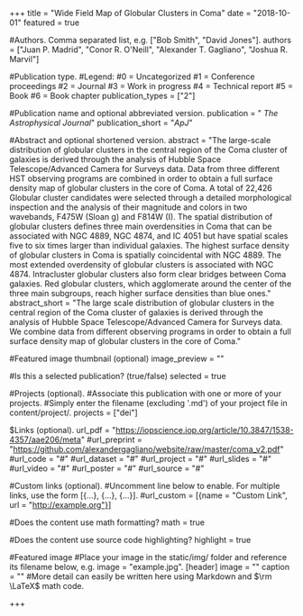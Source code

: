 +++ title = "Wide Field Map of Globular Clusters in Coma" date = "2018-10-01" featured = true

#Authors. Comma separated list, e.g. ["Bob Smith", "David Jones"].
authors = ["Juan P. Madrid", "Conor R. O'Neill", "Alexander T. Gagliano", "Joshua R. Marvil"]

#Publication type.
#Legend:
#0 = Uncategorized
#1 = Conference proceedings
#2 = Journal
#3 = Work in progress
#4 = Technical report
#5 = Book
#6 = Book chapter
publication_types = ["2"]

#Publication name and optional abbreviated version.
publication = " *The Astrophysical Journal*" publication_short = "*ApJ*"

#Abstract and optional shortened version.
abstract = "The large-scale distribution of globular clusters in the central region of the Coma cluster of galaxies is derived through the analysis of Hubble Space Telescope/Advanced Camera for Surveys data. Data from three different HST observing programs are combined in order to obtain a full surface density map of globular clusters in the core of Coma. A total of 22,426 Globular cluster candidates were selected through a detailed morphological inspection and the analysis of their magnitude and colors in two wavebands, F475W (Sloan g) and F814W (I). The spatial distribution of globular clusters defines three main overdensities in Coma that can be associated with NGC 4889, NGC 4874, and IC 4051 but have spatial scales five to six times larger than individual galaxies. The highest surface density of globular clusters in Coma is spatially coincidental with NGC 4889. The most extended overdensity of globular clusters is associated with NGC 4874. Intracluster globular clusters also form clear bridges between Coma galaxies. Red globular clusters, which agglomerate around the center of the three main subgroups, reach higher surface densities than blue ones." abstract_short = "The large scale distribution of globular clusters in the central region of the Coma cluster of galaxies is derived through the analysis of Hubble Space Telescope/Advanced Camera for Surveys data. We combine data from different observing programs in order to obtain a full surface density map of globular clusters in the core of Coma."

#Featured image thumbnail (optional)
image_preview = ""

#Is this a selected publication? (true/false)
selected = true

#Projects (optional).
#Associate this publication with one or more of your projects.
#Simply enter the filename (excluding '.md') of your project file in content/project/.
projects = ["dei"]

$Links (optional).
url_pdf = "https://iopscience.iop.org/article/10.3847/1538-4357/aae206/meta" #url_preprint = "https://github.com/alexandergagliano/website/raw/master/coma_v2.pdf" #url_code = "#" #url_dataset = "#" #url_project = "#" #url_slides = "#" #url_video = "#" #url_poster = "#" #url_source = "#"

#Custom links (optional).
#Uncomment line below to enable. For multiple links, use the form [{...}, {...}, {...}].
#url_custom = [{name = "Custom Link", url = "http://example.org"}]

#Does the content use math formatting?
math = true

#Does the content use source code highlighting?
highlight = true

#Featured image
#Place your image in the static/img/ folder and reference its filename below, e.g. image = "example.jpg".
[header] image = "" caption = "" #More detail can easily be written here using Markdown and $\rm \LaTeX$ math code.

+++
